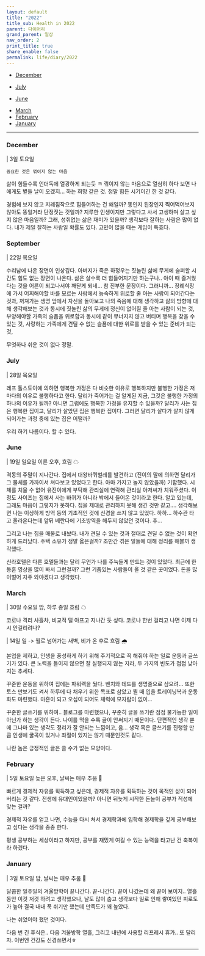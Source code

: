 ```yaml
---
layout: default
title: "2022"
title_sub: Health in 2022
parent: 다이어리
grand_parent: 일상
nav_order: 2
print_title: true
share_enable: false
permalink: life/diary/2022
---
```


<style>
code {
  white-space : pre-wrap
}
</style>
- [December](#12-december)
<!-- - [November](#11-november) -->
<!-- - [September](#9-september) -->
<!-- - [August](#8-August) -->
- [July](#7-july)
<!-- - [October](#10-october) -->
- [June](#6-june)
<!-- - [May](#5-may) -->
<!-- - [April](#4-april) -->
- [March](#march)
- [February](#february)
- [January](#january)

<hr/>

### December

| 3일 토요일

`중요한 것은 꺾이지 않는 마음 `

삶이 힘들수록 언더독에 열광하게 되는듯 ㅋ 꺾이지 않는 마음으로 열심히 하다 보면 나에게도 볕들 날이 오겠지... 하는 희망 같은 것. 정말 힘든 시기이긴 한 것 같다.

경험해 보지 않고 지레짐작으로 힘들어하는 건 왜일까? 똥인지 된장인지 찍어먹어보지 않아도 똥일거라 단정짓는 것일까? 지루한 인생이지만 그렇다고 사서 고생하며 살고 싶지 않은 마음일까? 그래, 성취없는 삶은 재미가 있을까? 생각보다 잘하는 사람은 많이 없다. 내가 제일 잘하는 사람일 확률도 있다. 고민이 많을 때는 게임이 특효다.


### September

| 22일 목요일

수리남에 나온 장면이 인상깊다. 
아버지가 죽은 하정우는 짓눌린 삶에 무게에 슬퍼할 시간도 힘도 없는 장면이 나온다. 
삶은 살수록 더 힘들어지기만 하는구나.. 아이 때 즐거웠다는 것을 어른이 되고나서야 깨닫게 되네... 참 진부한 문장이다.
그러니까... 장례식장에 가서 어찌해야할 바를 모르는 사람에서 능숙하게 위로할 줄 아는 사람이 되어간다는 것과, 꺼져가는 생명 앞에서 자신을 돌아보고 나의 죽음에 대해 생각하고 삶의 방향에 대해 생각해보는 것과 동시에 짓눌린 삶의 무게에 정신이 없어질 줄 아는 사람이 되는 것, 부양해야할 가족의 슬픔을 위로함과 동시에 같이 무너지지 않고 버티며 행복을 찾을 수 있는 것, 사랑하는 가족에게 견딜 수 없는 슬픔에 대한 위로를 받을 수 있는 준비가 되는 것,

무엇하나 쉬운 것이 없다 정말. 


### July

| 28일 목요일 

레프 톨스토이에 의하면 행복한 가정은 다 비슷한 이유로 행복하지만 불행한 가정은 저마다의 이유로 불행하다고 한다. 
달리가 죽어가는 걸 알게된 지금, 그것은 불행한 가정의 하나의 이유가 될까? 아니면 그럼에도 행복한 가정을 유지할 수 있을까?
달리가 사는 집은 행복한 집이고, 달리가 살았던 집은 행복한 집이다. 그러면 달리가 살다가 살지 않게 되어가는 과정 중에 있는 집은 어떨까?

우리 하기 나름이다. 할 수 있다.

### June

| 19일 일요일 이른 오후, 흐림 ☁

격동의 주말이 지나간다. 집에서 대왕바퀴벌레를 발견하고 (진이의 말에 의하면 달리가 그 물체를 가까이서 쳐다보고 있었다고 한다. 아마 가지고 놀지 않았을까) 기함했다. 시체를 치울 수 없어 유진이에게 부탁해 관리실에 연락해 관리실 아저씨가 치워주셨다. 이정도 사이즈는 집에서 사는 바퀴가 아니라 밖에서 들어온 것이라고 한다. 알고 있는데, 그래도 마음이 그렇지가 못하다. 집을 제대로 관리하지 못해 생긴 것만 같고.... 생각해보면 나는 이상하게 방역 등의 기초적인 것에 신경을 쓰지 않고 있었다. 하하... 하수관 타고 올라온다는데 앞뒤 베란다에 기초방역을 해두지 않았던 것이다. 후... 

그리고 나는 집을 매물로 내놨다. 내가 견딜 수 있는 것과 절대로 견딜 수 없는 것이 확연하게 드러났다. 주택 소유가 정말 옳은걸까? 조만간 겪은 일들에 대해 정리를 해볼까 생각했다.

신라호텔은 다른 호텔들과는 달리 무언가 나를 주눅들게 만드는 것이 있었다. 최근에 한동훈 영상을 많이 봐서 그런걸까? 그런 기품있는 사람들이 올 것 같은 곳이었다. 돈을 많이벌어 자주 와야겠다고 생각했다.

### March

| 30일 수요일 밤, 하루 종일 흐림 ☁

코로나 격리 사흘차, 비교적 덜 아프고 지나간 듯 싶다. 코로나 한번 걸리고 나면 이제 다시 안걸리려나?


| 14일 일 -> 월로 넘어가는 새벽, 비가 온 후로 흐림 🌧️

본업을 제하고, 인생을 풍성하게 하기 위해 주기적으로 꼭 해줘야 하는 일로 운동과 글쓰기가 있다. 큰 노력을 들이지 않으면 잘 실행되지 않는 지라, 두 가지의 빈도가 점점 낮아지는 추세다.  

꾸준한 운동을 위하여 집에는 파워랙을 뒀다. 벤치와 데드를 생명줄으로 삼으려... 또한 토스 만보기도 켜서 하루에 다 채우기 위한 목표로 삼았고 뛸 때 입을 트레이닝복과 운동화도 마련했다. 마흔이 되고 오십이 되어도 체력에 모자람이 없이...  

꾸준한 글쓰기를 위하여.. 블로그를 마련했으나, 꾸준히 글을 쓰기란 점점 불가능한 일이 아닌가 하는 생각이 든다. 나이를 먹을 수록 글이 안써지기 때문이다. 단편적인 생각 뿐에 그나마 있는 생각도 정리가 잘 안되는 느낌이고, 음... 생각 혹은 글쓰기를 진행할 만큼 인생에 굴곡이 있거나 좌절이 있지는 않기 때문인것도 같다.  

나란 놈은 긍정적인 글은 쓸 수가 없는 모양이다.

### February

| 5일 토요일 늦은 오후, 날씨는 매우 추움 🥶

빠르게 경제적 자유를 획득하고 싶은데, 경제적 자유를 획득하는 것이 목적인 삶이 되어버리는 것 같다. 전생에 유대인이었을까? 아니면 뒤늦게 시작한 돈놀이 공부가 적성에 맞는 걸까? 

경제적 자유를 얻고 나면, 수능을 다시 쳐서 경제학과에 입학해 경제학을 깊게 공부해보고 싶다는 생각을 종종 한다. 

평생 공부하는 세상이라고 하지만, 공부를 재밌게 여길 수 있는 능력을 타고난 건 축복이라 하겠다.

### January

| 3일 토요일 밤, 날씨는 매우 추움 🥶

달콤한 일주일의 겨울방학이 끝나간다. 끝-나간다. 끝이 나갔는데 왜 끝이 보이지.. 열흘동안 이것 저것 하려고 생각했으나, 날도 많이 춥고 생각보다 일로 인해 쌓여있던 피로도가 높아 결국 내내 푹 쉬기만 했는데 만족도가 꽤 높았다. 

나는 쉬었어야 했던 것이다. 

다음 번 긴 휴식은.. 다음 겨울방학 열흘, 그리고 내년에 사용할 리프레시 휴가.. 또 달리자. 이번엔 건강도 신경쓰면서ㅎ

<hr>